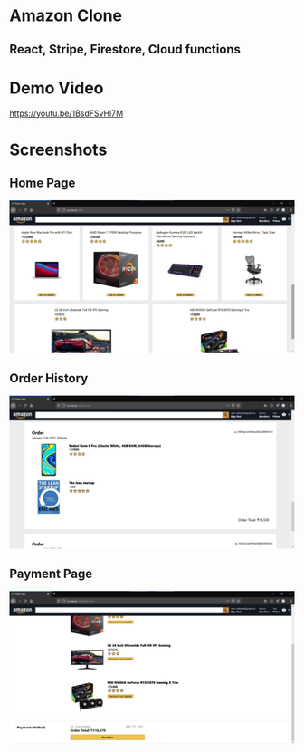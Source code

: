 # Amazon Clone

## React, Stripe, Firestore, Cloud functions

# Demo Video
https://youtu.be/1BsdFSvHl7M

# Screenshots

## Home Page

![Main](https://github.com/raj-subhankar/amazon-clone/blob/main/screenshots/Screenshot%202021-01-11%20212319.jpg)

## Order History

![Main](https://github.com/raj-subhankar/amazon-clone/blob/main/screenshots/Screenshot%202021-01-11%20212349.jpg)

## Payment Page

![Main](https://github.com/raj-subhankar/amazon-clone/blob/main/screenshots/Screenshot%202021-01-11%20212417.jpg)
